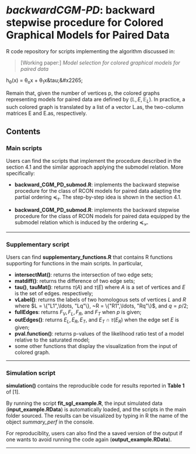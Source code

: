 # *backwardCGM-PD*: **backward** stepwise procedure for **C**olored **G**raphical **M**odels for **P**aired **D**ata

R code repository for scripts implementing the algorithm discussed in:
> [Working paper:] *Model selection for colored graphical models for paired data*

h<sub>&theta;</sub>(x) = &theta;<sub>o</sub>x + &theta;<sub>1</sub>x&‌tau;&‌#x2265;

Remain that, given the number of vertices p, the colored graphs representing models for paired data are defined by
 $(\mathbb{L}, E, \mathbb{E}_{L})$. In practice, a such colored graph is translated by a list of a vector L.as, the two-column matrices E and E.as, respectively.

## Contents

### Main scripts
Users can find the scripts that implement the procedure described in the section 4.1 and the similar approach applying the submodel relation.
More specifically:

- **backward_CGM_PD_submod.R**: implements the backward stepwise procedure for the class of RCON models for paired data adapting the partial ordering $\preceq_{\tau}$. The step-by-step idea is shown in the section 4.1.

- **backward_CGM_PD_submod.R**: implements the backward stepwise procedure for the class of RCON models for paired data equipped by the submodel relation which is induced by the ordering $\preceq_{\mathcal{C}}$.

---

### Supplementary script
Users can find **supplementary_functions.R** that contains R functions supporting for functions in the main scripts. In particular,

- **intersectMat()**: returns the intersection of two edge sets;
- **matdiff()**: returns the difference of two edge sets;
- **tau()**, **tauMat()**: returns $\tau(A)$ and $\tau(E)$ where $A$ is a set of vertices and $E$ is the set of edges. respectively;
- **vLabel()**: returns the labels of two homologous sets of vertices $L$ and $R$ where $L = \{"L1",\ldots, "Lq"\}, ~R = \{"R1",\ldots, "Rq"\}$, and $q = p/2$;
- **fullEdges**: returns $F_{V}, F_{L}, F_{R}$, and $F_{T}$ when $p$ is given;
- **outEdges()**: returns $E_{L}, E_{R}, E_{T}$, and $E_{T} \cap \tau(E_{R})$ when the edge set $E$ is given;
- **pval.function()**: returns p-values of the likelihood ratio test of a model relative to the saturated model;
- some other functions that display the visualization from the input of colored graph.


---


### Simulation script
**simulation()** contains the reproducible code for results reported in **Table 1** of [1].

By running the script **fit_sgl_example.R**, the input simulated data (**input_example.RData**) is automatically loaded, and the scripts in the main folder sourced. The results can be visualized by typing in R the name of the object *summary_perf* in the console.

For reproduciblity, users can also find the a saved version of the output if one wants to avoid running the code again (**output_example.RData**).

---

